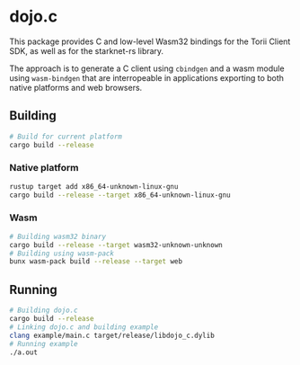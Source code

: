 # dojo.c

This package provides C and low-level Wasm32 bindings for the Torii Client SDK, as well as for the starknet-rs library.

The approach is to generate a C client using `cbindgen` and a wasm module using `wasm-bindgen` that are interropeable in applications exporting to both native platforms and web browsers.

## Building

```bash
# Build for current platform
cargo build --release
```

### Native platform

```bash
rustup target add x86_64-unknown-linux-gnu
cargo build --release --target x86_64-unknown-linux-gnu
```

### Wasm

```bash
# Building wasm32 binary
cargo build --release --target wasm32-unknown-unknown
# Building using wasm-pack
bunx wasm-pack build --release --target web
```

## Running

```bash
# Building dojo.c
cargo build --release
# Linking dojo.c and building example
clang example/main.c target/release/libdojo_c.dylib
# Running example
./a.out
```
